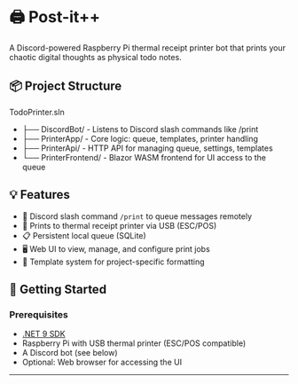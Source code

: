 # 🖨️ Post-it++

A Discord-powered Raspberry Pi thermal receipt printer bot that prints your chaotic digital thoughts as physical todo notes. 

## 📦 Project Structure
TodoPrinter.sln
- ├── DiscordBot/ - Listens to Discord slash commands like /print
- ├── PrinterApp/ - Core logic: queue, templates, printer handling
- ├── PrinterApi/ - HTTP API for managing queue, settings, templates
- └── PrinterFrontend/ - Blazor WASM frontend for UI access to the queue

## 💡 Features

- 🔗 Discord slash command `/print` to queue messages remotely
- 🧾 Prints to thermal receipt printer via USB (ESC/POS)
- 📋 Persistent local queue (SQLite)
- 🖥️ Web UI to view, manage, and configure print jobs
- 🧠 Template system for project-specific formatting

## 🚀 Getting Started

### Prerequisites

- [.NET 9 SDK](https://dotnet.microsoft.com/en-us/download)
- Raspberry Pi with USB thermal printer (ESC/POS compatible)
- A Discord bot (see below)
- Optional: Web browser for accessing the UI

---
